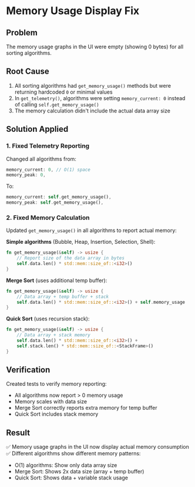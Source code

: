 # Memory Usage Display Fix

## Problem
The memory usage graphs in the UI were empty (showing 0 bytes) for all sorting algorithms.

## Root Cause
1. All sorting algorithms had `get_memory_usage()` methods but were returning hardcoded `0` or minimal values
2. In `get_telemetry()`, algorithms were setting `memory_current: 0` instead of calling `self.get_memory_usage()`
3. The memory calculation didn't include the actual data array size

## Solution Applied

### 1. Fixed Telemetry Reporting
Changed all algorithms from:
```rust
memory_current: 0, // O(1) space
memory_peak: 0,
```

To:
```rust
memory_current: self.get_memory_usage(),
memory_peak: self.get_memory_usage(),
```

### 2. Fixed Memory Calculation
Updated `get_memory_usage()` in all algorithms to report actual memory:

**Simple algorithms** (Bubble, Heap, Insertion, Selection, Shell):
```rust
fn get_memory_usage(&self) -> usize {
    // Report size of the data array in bytes
    self.data.len() * std::mem::size_of::<i32>()
}
```

**Merge Sort** (uses additional temp buffer):
```rust
fn get_memory_usage(&self) -> usize {
    // Data array + temp buffer + stack
    self.data.len() * std::mem::size_of::<i32>() + self.memory_usage
}
```

**Quick Sort** (uses recursion stack):
```rust
fn get_memory_usage(&self) -> usize {
    // Data array + stack memory
    self.data.len() * std::mem::size_of::<i32>() + 
    self.stack.len() * std::mem::size_of::<StackFrame>()
}
```

## Verification
Created tests to verify memory reporting:
- All algorithms now report > 0 memory usage
- Memory scales with data size
- Merge Sort correctly reports extra memory for temp buffer
- Quick Sort includes stack memory

## Result
✅ Memory usage graphs in the UI now display actual memory consumption
✅ Different algorithms show different memory patterns:
  - O(1) algorithms: Show only data array size
  - Merge Sort: Shows 2x data size (array + temp buffer)
  - Quick Sort: Shows data + variable stack usage
